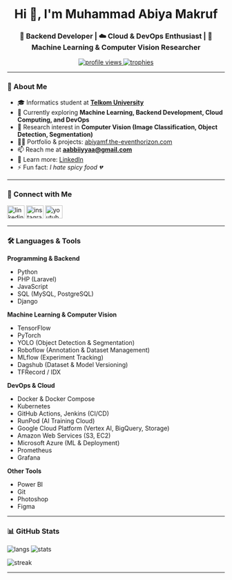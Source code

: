 <h1 align="center">Hi 👋, I'm Muhammad Abiya Makruf</h1>
<h3 align="center">🚀 Backend Developer | ☁️ Cloud & DevOps Enthusiast | 🤖 Machine Learning & Computer Vision Researcher</h3>

<p align="center">
  <a href="https://github.com/abiyamakruf">
    <img src="https://komarev.com/ghpvc/?username=abiyamakruf&label=Profile%20views&color=0e75b6&style=flat" alt="profile views" />
  </a>
  <a href="https://github.com/ryo-ma/github-profile-trophy">
    <img src="https://github-profile-trophy.vercel.app/?username=abiyamakruf&theme=gruvbox&row=1&column=6" alt="trophies"/>
  </a>
</p>

---

### 🔭 About Me
- 🎓 Informatics student at **[Telkom University](https://telkomuniversity.ac.id/en/)**  
- 🌱 Currently exploring **Machine Learning, Backend Development, Cloud Computing, and DevOps**  
- 📸 Research interest in **Computer Vision (Image Classification, Object Detection, Segmentation)**  
- 👨‍💻 Portfolio & projects: [abiyamf.the-eventhorizon.com](https://abiyamf.the-eventhorizon.com/)  
- 📫 Reach me at **aabbiiyyaa@gmail.com**  
- 📄 Learn more: [LinkedIn](https://www.linkedin.com/in/abiyamakruf/)  
- ⚡ Fun fact: *I hate spicy food 💔*  

---

### 🤝 Connect with Me
<p align="left">
  <a href="https://linkedin.com/in/abiyamakruf" target="blank"><img src="https://raw.githubusercontent.com/rahuldkjain/github-profile-readme-generator/master/src/images/icons/Social/linked-in-alt.svg" alt="linkedin" height="30" width="40" /></a>
  <a href="https://instagram.com/abiyamf" target="blank"><img src="https://raw.githubusercontent.com/rahuldkjain/github-profile-readme-generator/master/src/images/icons/Social/instagram.svg" alt="instagram" height="30" width="40" /></a>
  <a href="https://www.youtube.com/c/abiya makruf" target="blank"><img src="https://raw.githubusercontent.com/rahuldkjain/github-profile-readme-generator/master/src/images/icons/Social/youtube.svg" alt="youtube" height="30" width="40" /></a>
</p>

---

### 🛠️ Languages & Tools

**Programming & Backend**  
- Python  
- PHP (Laravel)  
- JavaScript  
- SQL (MySQL, PostgreSQL)  
- Django  

**Machine Learning & Computer Vision**  
- TensorFlow  
- PyTorch  
- YOLO (Object Detection & Segmentation)  
- Roboflow (Annotation & Dataset Management)  
- MLflow (Experiment Tracking)  
- Dagshub (Dataset & Model Versioning)  
- TFRecord / IDX  

**DevOps & Cloud**  
- Docker & Docker Compose  
- Kubernetes  
- GitHub Actions, Jenkins (CI/CD)  
- RunPod (AI Training Cloud)  
- Google Cloud Platform (Vertex AI, BigQuery, Storage)  
- Amazon Web Services (S3, EC2)  
- Microsoft Azure (ML & Deployment)  
- Prometheus  
- Grafana  

**Other Tools**  
- Power BI  
- Git  
- Photoshop  
- Figma  
---

### 📊 GitHub Stats
<p>
  <img align="left" src="https://github-readme-stats.vercel.app/api/top-langs?username=abiyamakruf&show_icons=true&locale=en&layout=compact&theme=tokyonight" alt="langs" />
</p>

<p>
  <img align="center" src="https://github-readme-stats.vercel.app/api?username=abiyamakruf&show_icons=true&locale=en&theme=tokyonight" alt="stats" />
</p>

<p>
  <img align="center" src="https://github-readme-streak-stats.herokuapp.com/?user=abiyamakruf&theme=tokyonight" alt="streak" />
</p>

---
